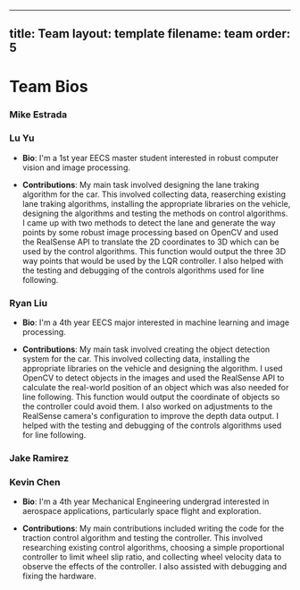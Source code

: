 
---
title: Team
layout: template
filename: team
order: 5
--- 

# Team Bios

### Mike Estrada

### Lu Yu
- **Bio**: I'm a 1st year EECS master student interested in robust computer vision and image processing. 

- **Contributions**: My main task involved designing the lane traking algorithm for the car. This involved collecting data, reaserching existing lane traking algorithms, installing the appropriate libraries on the vehicle, designing the algorithms and testing the methods on control algorithms. I came up with two methods to detect the lane and generate the way points by some robust image processing based on OpenCV and used the RealSense API to translate the 2D coordinates to 3D which can be used by the control algorithms. This function would output the three 3D way points that would be used by the LQR controller. I also helped with the testing and debugging of the controls algorithms used for line following.

### Ryan Liu
- **Bio**: I'm a 4th year EECS major interested in machine learning and image processing. 

- **Contributions**: My main task involved creating the object detection system for the car. This involved collecting data, installing the appropriate libraries on the vehicle and designing the algorithm. I used OpenCV to detect objects in the images and used the RealSense API to calculate the real-world position of an object which was also needed for line following. This function would output the coordinate of objects so the controller could avoid them. I also worked on adjustments to the RealSense camera's configuration to improve the depth data output. I helped with the testing and debugging of the controls algorithms used for line following.

### Jake Ramirez

### Kevin Chen

- **Bio**: I'm a 4th year Mechanical Engineering undergrad interested in aerospace applications, particularly space flight and exploration.

- **Contributions**: My main contributions included writing the code for the traction control algorithm and testing the controller. This involved researching existing control algorithms, choosing a simple proportional controller to limit wheel slip ratio, and collecting wheel velocity data to observe the effects of the controller. I also assisted with debugging and fixing the hardware.
